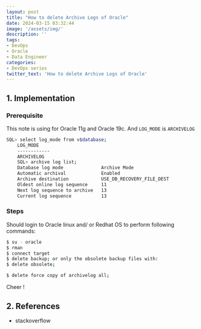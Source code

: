 ```yaml
---
layout: post
title: "How to delete Archive Logs of Oracle"
date: 2024-03-15 03:32:44
image: '/assets/img/'
description: ''
tags:
- DevOps
- Oracle
- Data Engineer
categories:
- DevOps series
twitter_text: 'How to delete Archive Logs of Oracle'
---
```


## 1. Implementation

### Prerequisite

This note is using for Oracle 11g and Oracle 19c. And `LOG_MODE` is `ARCHIVELOG`

```bash
SQL> select log_mode from v$database;
    LOG_MODE
    ------------
    ARCHIVELOG
    SQL> archive log list;
    Database log mode              Archive Mode
    Automatic archival             Enabled
    Archive destination            USE_DB_RECOVERY_FILE_DEST
    Oldest online log sequence     11
    Next log sequence to archive   13
    Current log sequence           13
```

### Steps

Should login to Oracle linux and/ or Redhat OS to perform following commands:

```bash
$ su - oracle
$ rman
$ connect target
$ delete backup; or only the obsolete backup files with:
$ delete obsolete;

$ delete force copy of archivelog all;
```

</B>Cheer !</B>

## 2. References
* stackoverflow

